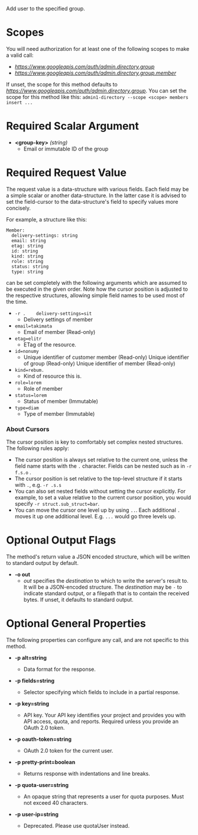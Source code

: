 Add user to the specified group.
# Scopes

You will need authorization for at least one of the following scopes to make a valid call:

* *https://www.googleapis.com/auth/admin.directory.group*
* *https://www.googleapis.com/auth/admin.directory.group.member*

If unset, the scope for this method defaults to *https://www.googleapis.com/auth/admin.directory.group*.
You can set the scope for this method like this: `admin1-directory --scope <scope> members insert ...`
# Required Scalar Argument
* **&lt;group-key&gt;** *(string)*
    - Email or immutable ID of the group
# Required Request Value

The request value is a data-structure with various fields. Each field may be a simple scalar or another data-structure.
In the latter case it is advised to set the field-cursor to the data-structure's field to specify values more concisely.

For example, a structure like this:
```
Member:
  delivery-settings: string
  email: string
  etag: string
  id: string
  kind: string
  role: string
  status: string
  type: string

```

can be set completely with the following arguments which are assumed to be executed in the given order. Note how the cursor position is adjusted to the respective structures, allowing simple field names to be used most of the time.

* `-r .    delivery-settings=sit`
    - Delivery settings of member
* `email=takimata`
    - Email of member (Read-only)
* `etag=elitr`
    - ETag of the resource.
* `id=nonumy`
    - Unique identifier of customer member (Read-only) Unique identifier of group (Read-only) Unique identifier of member (Read-only)
* `kind=rebum.`
    - Kind of resource this is.
* `role=lorem`
    - Role of member
* `status=lorem`
    - Status of member (Immutable)
* `type=diam`
    - Type of member (Immutable)


### About Cursors

The cursor position is key to comfortably set complex nested structures. The following rules apply:

* The cursor position is always set relative to the current one, unless the field name starts with the `.` character. Fields can be nested such as in `-r f.s.o` .
* The cursor position is set relative to the top-level structure if it starts with `.`, e.g. `-r .s.s`
* You can also set nested fields without setting the cursor explicitly. For example, to set a value relative to the current cursor position, you would specify `-r struct.sub_struct=bar`.
* You can move the cursor one level up by using `..`. Each additional `.` moves it up one additional level. E.g. `...` would go three levels up.


# Optional Output Flags

The method's return value a JSON encoded structure, which will be written to standard output by default.

* **-o out**
    - *out* specifies the *destination* to which to write the server's result to.
      It will be a JSON-encoded structure.
      The *destination* may be `-` to indicate standard output, or a filepath that is to contain the received bytes.
      If unset, it defaults to standard output.
# Optional General Properties

The following properties can configure any call, and are not specific to this method.

* **-p alt=string**
    - Data format for the response.

* **-p fields=string**
    - Selector specifying which fields to include in a partial response.

* **-p key=string**
    - API key. Your API key identifies your project and provides you with API access, quota, and reports. Required unless you provide an OAuth 2.0 token.

* **-p oauth-token=string**
    - OAuth 2.0 token for the current user.

* **-p pretty-print=boolean**
    - Returns response with indentations and line breaks.

* **-p quota-user=string**
    - An opaque string that represents a user for quota purposes. Must not exceed 40 characters.

* **-p user-ip=string**
    - Deprecated. Please use quotaUser instead.
